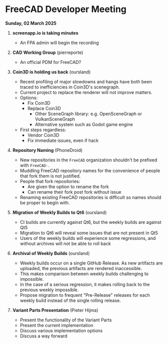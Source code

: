 # FreeCAD Developer Meeting

**Sunday, 02 March 2025**

1. **screenapp.io is taking minutes**
   - An FPA admin will begin the recording

2. **CAD Working Group** (pierreporte)
   - An official PDM for FreeCAD?

3. **Coin3D is holding us back** (oursland)
   - Recent profiling of major slowdowns and hangs have both been traced to inefficiencies in Coin3D's scenegraph.
   - Current project to replace the renderer will not improve matters.
   - Options:
      - Fix Coin3D
      - Replace Coin3D
         - Other SceneGraph library: e.g. OpenSceneGraph or VulkanSceneGraph
         - Alternative system such as Godot game engine
   - First steps regardless:
      - Vendor Coin3D
      - Fix immediate issues, even if hack

4. **Repository Naming** (PhoneDroid)
   - New repositories in the `FreeCAD` organization shouldn't be prefixed with `FreeCAD-`.
   - Muddling FreeCAD repository names for the convenience of people that fork them is not justified.
   - People that fork repositories:
      - Are given the option to rename the fork
      - Can rename their fork post fork without issue
   - Renaming existing FreeCAD repositories is difficult so names should be proper to begin with.

5. **Migration of Weekly Builds to Qt6** (oursland)
   - CI builds are currently against Qt6, but the weekly builds are against Qt5
   - Migration to Qt6 will reveal some issues that are not present in Qt5
   - Users of the weekly builds will experience some regressions, and without archives will not be able to roll back

6. **Archival of Weekly Builds** (oursland)
   - Weekly builds occur on a single GitHub Release.  As new artifacts are uploaded, the previous artifacts are rendered inaccessible.
   - This makes comparison between weekly builds challenging to impossible.
   - In the case of a serious regression, it makes rolling back to the previous weekly impossible.
   - Propose migration to frequent "Pre-Release" releases for each weekly build instead of the single rolling release.

7. **Variant Parts Presentation** (Pieter Hijma)
   - Present the functionality of the Variant Parts
   - Present the current implementation
   - Discuss various implementation options
   - Discuss a way forward
